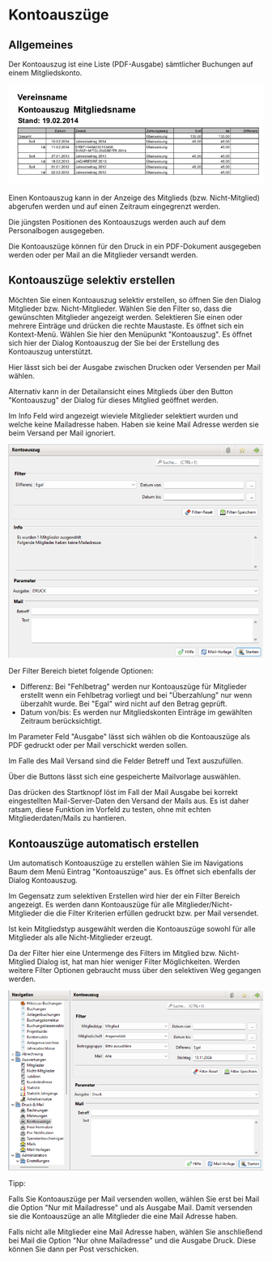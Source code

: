 # Kontoauszüge

## Allgemeines

Der Kontoauszug ist eine Liste (PDF-Ausgabe) sämtlicher Buchungen auf einem Mitgliedskonto.

![](../../../v3.0.x/druckmail/img/Kontoauszug.jpg)

Einen Kontoauszug kann in der Anzeige des Mitglieds (bzw. Nicht-Mitglied) abgerufen werden und auf einen Zeitraum eingegrenzt werden.

Die jüngsten Positionen des Kontoauszugs werden auch auf dem Personalbogen ausgegeben.

Die Kontoauszüge können für den Druck in ein PDF-Dokument ausgegeben werden oder per Mail an die Mitglieder versandt werden.

## Kontoauszüge selektiv erstellen

Möchten Sie einen Kontoauszug selektiv erstellen, so öffnen Sie den Dialog Mitglieder bzw. Nicht-Mitglieder. Wählen Sie den Filter so, dass die gewünschten Mitglieder angezeigt werden. Selektieren Sie einen oder mehrere Einträge und drücken die rechte Maustaste. Es öffnet sich ein Kontext-Menü. Wählen Sie hier den Menüpunkt "Kontoauszug". Es öffnet sich hier der Dialog Kontoauszug der Sie bei der Erstellung des Kontoauszug unterstützt.

Hier lässt sich bei der Ausgabe zwischen Drucken oder Versenden per Mail wählen.

Alternativ kann in der Detailansicht eines Mitglieds über den Button "Kontoauszug" der Dialog für dieses Mitglied geöffnet werden.

Im Info Feld wird angezeigt wieviele Mitglieder selektiert wurden und welche keine Mailadresse haben. Haben sie keine Mail Adresse werden sie beim Versand per Mail ignoriert.

![](../../../v3.0.x/druckmail/img/KontoauszuegeDruckMailView1.png)

Der Filter Bereich bietet folgende Optionen:

* Differenz: Bei "Fehlbetrag" werden nur Kontoauszüge für Mitglieder erstellt wenn ein Fehlbetrag vorliegt und bei "Überzahlung" nur wenn überzahlt wurde. Bei "Egal" wird nicht auf den Betrag geprüft.
* Datum von/bis: Es werden nur Mitgliedskonten Einträge im gewählten Zeitraum berücksichtigt.

Im Parameter Feld "Ausgabe" lässt sich wählen ob die Kontoauszüge als PDF gedruckt oder per Mail verschickt werden sollen.

Im Falle des Mail Versand sind die Felder Betreff und Text auszufüllen.

Über die Buttons lässt sich eine gespeicherte Mailvorlage auswählen.

Das drücken des Startknopf löst im Fall der Mail Ausgabe bei korrekt eingestellten Mail-Server-Daten den Versand der Mails aus. Es ist daher ratsam, diese Funktion im Vorfeld zu testen, ohne mit echten Mitgliederdaten/Mails zu hantieren.

## Kontoauszüge automatisch erstellen

Um automatisch Kontoauszüge zu erstellen wählen Sie im Navigations Baum dem Menü Eintrag "Kontoauszüge" aus. Es öffnet sich ebenfalls der Dialog Kontoauszug.

Im Gegensatz zum selektiven Erstellen wird hier der ein Filter Bereich angezeigt. Es werden dann Kontoauszüge für alle Mitglieder/Nicht-Mitglieder die die Filter Kriterien erfüllen gedruckt bzw. per Mail versendet.

Ist kein Mitgliedstyp ausgewählt werden die Kontoauszüge sowohl für alle Mitglieder als alle Nicht-Mitglieder erzeugt.

Da der Filter hier eine Untermenge des Filters im Mitglied bzw. Nicht-Mitglied Dialog ist, hat man hier weniger Filter Möglichkeiten. Werden weitere Filter Optionen gebraucht muss über den selektiven Weg gegangen werden.

![](../../../v3.0.x/druckmail/img/KontoauszuegeDruckMailView2.png)

Tipp:

Falls Sie Kontoauszüge per Mail versenden wollen, wählen Sie erst bei Mail die Option "Nur mit Mailadresse" und als Ausgabe Mail. Damit versenden sie die Kontoauszüge an alle Mitglieder die eine Mail Adresse haben.

Falls nicht alle Mitglieder eine Mail Adresse haben, wählen Sie anschließend bei Mail die Option "Nur ohne Mailadresse" und die Ausgabe Druck. Diese können Sie dann per Post verschicken.
